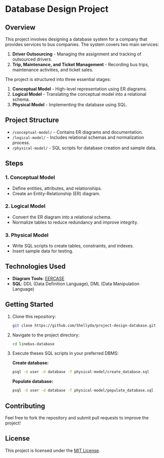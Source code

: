 # Database Design Project

## Overview

This project involves designing a database system for a company that provides services to bus companies. The system covers two main services:

1. **Driver Outsourcing** - Managing the assignment and tracking of outsourced drivers.
2. **Trip, Maintenance, and Ticket Management** - Recording bus trips, maintenance activities, and ticket sales.

The project is structured into three essential stages:

1. **Conceptual Model** - High-level representation using ER diagrams.
2. **Logical Model** - Translating the conceptual model into a relational schema.
3. **Physical Model** - Implementing the database using SQL.

## Project Structure

- `/conceptual-model/` - Contains ER diagrams and documentation.
- `/logical-model/` - Includes relational schemas and normalization process.
- `/physical-model/` - SQL scripts for database creation and sample data.

## Steps

### 1. Conceptual Model

- Define entities, attributes, and relationships.
- Create an Entity-Relationship (ER) diagram.

### 2. Logical Model

- Convert the ER diagram into a relational schema.
- Normalize tables to reduce redundancy and improve integrity.

### 3. Physical Model

- Write SQL scripts to create tables, constraints, and indexes.
- Insert sample data for testing.

## Technologies Used

- **Diagram Tools**: [EERCASE](https://sites.google.com/a/cin.ufpe.br/eercase)
- **SQL**: DDL (Data Definition Language), DML (Data Manipulation Language)

## Getting Started

1. Clone this repository:
   ```sh
   git clone https://github.com/Shellyda/project-design-database.git
   ```
2. Navigate to the project directory:
   ```sh
   cd linebus-database
   ```
3. Execute theses SQL scripts in your preferred DBMS:

   **Create database:**

   ```sh
   psql -U user -d database -f physical-model/create_database.sql
   ```

   **Populate database:**

   ```sh
   psql -U user -d database -f physical-model/populate_database.sql
   ```

## Contributing

Feel free to fork the repository and submit pull requests to improve the project!

## License

This project is licensed under the [MIT License](https://github.com/Shellyda/linebus-database/tree/main?tab=MIT-1-ov-file).
